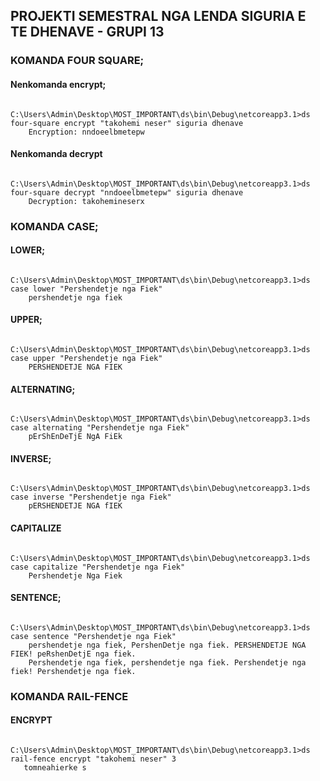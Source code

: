 ## PROJEKTI SEMESTRAL NGA LENDA SIGURIA E TE DHENAVE - GRUPI 13

### KOMANDA FOUR SQUARE;

#### Nenkomanda encrypt;
``` 
    C:\Users\Admin\Desktop\MOST_IMPORTANT\ds\bin\Debug\netcoreapp3.1>ds four-square encrypt "takohemi neser" siguria dhenave
    Encryption: nndoeelbmetepw
 ```

#### Nenkomanda decrypt
``` 
    C:\Users\Admin\Desktop\MOST_IMPORTANT\ds\bin\Debug\netcoreapp3.1>ds four-square decrypt "nndoeelbmetepw" siguria dhenave
    Decryption: takohemineserx
```

### KOMANDA CASE;

#### LOWER;
``` 
    C:\Users\Admin\Desktop\MOST_IMPORTANT\ds\bin\Debug\netcoreapp3.1>ds case lower "Pershendetje nga Fiek"
    pershendetje nga fiek
```

#### UPPER;
``` 
    C:\Users\Admin\Desktop\MOST_IMPORTANT\ds\bin\Debug\netcoreapp3.1>ds case upper "Pershendetje nga Fiek"
    PERSHENDETJE NGA FIEK
```

#### ALTERNATING;
``` 
    C:\Users\Admin\Desktop\MOST_IMPORTANT\ds\bin\Debug\netcoreapp3.1>ds case alternating "Pershendetje nga Fiek"
    pErShEnDeTjE NgA FiEk
```

#### INVERSE;
``` 
    C:\Users\Admin\Desktop\MOST_IMPORTANT\ds\bin\Debug\netcoreapp3.1>ds case inverse "Pershendetje nga Fiek"
    pERSHENDETJE NGA fIEK
```

#### CAPITALIZE
``` 
    C:\Users\Admin\Desktop\MOST_IMPORTANT\ds\bin\Debug\netcoreapp3.1>ds case capitalize "Pershendetje nga Fiek"
    Pershendetje Nga Fiek
```

#### SENTENCE;
``` 
    C:\Users\Admin\Desktop\MOST_IMPORTANT\ds\bin\Debug\netcoreapp3.1>ds case sentence "Pershendetje nga Fiek"
    pershendetje nga fiek, PershenDetje nga fiek. PERSHENDETJE NGA FIEK! peRshenDetjE nga fiek.
    Pershendetje nga fiek, pershendetje nga fiek. Pershendetje nga fiek! Pershendetje nga fiek.
```
### KOMANDA RAIL-FENCE

#### ENCRYPT
``` 
    C:\Users\Admin\Desktop\MOST_IMPORTANT\ds\bin\Debug\netcoreapp3.1>ds rail-fence encrypt "takohemi neser" 3
   tomneahierke s
```
